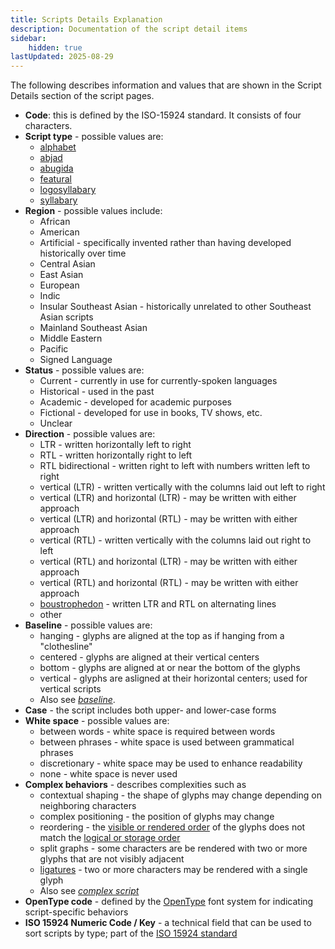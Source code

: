 ```yaml
---
title: Scripts Details Explanation
description: Documentation of the script detail items
sidebar:
    hidden: true
lastUpdated: 2025-08-29
---
```


The following describes information and values that are shown in the Script Details section of the script pages.

- **Code**: this is defined by the ISO-15924 standard. It consists of four characters.
- **Script type** - possible values are:
    - [alphabet](/reference/glossary#alph)
    - [abjad](/reference/glossary#abjad)
    - [abugida](/reference/glossary#abugida)
    - [featural](/reference/glossary#featws)
    - [logosyllabary](/reference/glossary#logosyl)
    - [syllabary](/reference/glossary#syllabary)
- **Region** - possible values include:
    - African
    - American
    - Artificial - specifically invented rather than having developed historically over time
    - Central Asian
    - East Asian
    - European
    - Indic
    - Insular Southeast Asian - historically unrelated to other Southeast Asian scripts
    - Mainland Southeast Asian
    - Middle Eastern
    - Pacific
    - Signed Language
- **Status** - possible values are:
    - Current - currently in use for currently-spoken languages
    - Historical - used in the past
    - Academic - developed for academic purposes
    - Fictional - developed for use in books, TV shows, etc.
    - Unclear
- **Direction** - possible values are:
    - LTR - written horizontally left to right
    - RTL - written horizontally right to left
    - RTL bidirectional - written right to left with numbers written left to right
    - vertical (LTR) - written vertically with the columns laid out left to right
    - vertical (LTR) and horizontal (LTR) - may be written with either approach
    - vertical (LTR) and horizontal (RTL) - may be written with either approach
    - vertical (RTL) - written vertically with the columns laid out right to left
    - vertical (RTL) and horizontal (LTR) - may be written with either approach
    - vertical (RTL) and horizontal (RTL) - may be written with either approach
    - [boustrophedon](/reference/glossary#boust) - written LTR and RTL on alternating lines
    - other
- **Baseline** - possible values are:
    - hanging - glyphs are aligned at the top as if hanging from a "clothesline"
    - centered - glyphs are aligned at their vertical centers
    - bottom - glyphs are aligned at or near the bottom of the glyphs
    - vertical - glyphs are asligned at their horizontal centers; used for vertical scripts
    - Also see [_baseline_](/reference/glossary#baseline).
- **Case** - the script includes both upper- and lower-case forms
- **White space** - possible values are:
    - between words - white space is required between words
    - between phrases - white space is used between grammatical phrases
    - discretionary - white space may be used to enhance readability
    - none - white space is never used
- **Complex behaviors** - describes complexities such as 
    - contextual shaping - the shape of glyphs may change depending on neighboring characters
    - complex positioning - the position of glyphs may change
    - reordering - the [visible or rendered order](/reference/glossary#visorder) of the glyphs does not match the [logical or storage order](/reference/glossary#logorder)
    - split graphs - some characters are be rendered with two or more glyphs that are not visibly adjacent
    - [ligatures](/reference/glossary#ligature) - two or more characters may be rendered with a single glyph
    - Also see [_complex script_](/reference/glossary#complexscript)
- **OpenType code** - defined by the [OpenType](/reference/glossary#opentype) font system for indicating script-specific behaviors
- **ISO 15924 Numeric Code / Key** - a technical field that can be used to sort scripts by type; part of the [ISO 15924 standard][iso-15924]

[iso-15924]: https://www.unicode.org/iso15924/iso15924.txt
